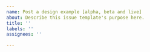 ```yaml
---
name: Post a design example [alpha, beta and live]
about: Describe this issue template's purpose here.
title: ''
labels: ''
assignees: ''

---
```



